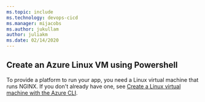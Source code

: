 ```yaml
---
ms.topic: include
ms.technology: devops-cicd
ms.manager: mijacobs
ms.author: jukullam
author: juliakm
ms.date: 02/14/2020
---
```


## Create an Azure Linux VM using Powershell

To provide a platform to run your app, you need a Linux virtual machine that runs NGINX.
If you don't already have one, see [Create a Linux virtual machine with the Azure CLI](/azure/virtual-machines/linux/quick-create-cli).
